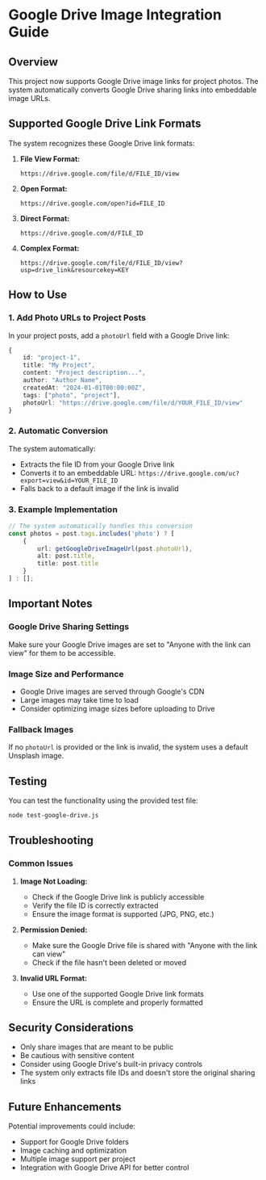 # Google Drive Image Integration Guide

## Overview
This project now supports Google Drive image links for project photos. The system automatically converts Google Drive sharing links into embeddable image URLs.

## Supported Google Drive Link Formats

The system recognizes these Google Drive link formats:

1. **File View Format:**
   ```
   https://drive.google.com/file/d/FILE_ID/view
   ```

2. **Open Format:**
   ```
   https://drive.google.com/open?id=FILE_ID
   ```

3. **Direct Format:**
   ```
   https://drive.google.com/d/FILE_ID
   ```

4. **Complex Format:**
   ```
   https://drive.google.com/file/d/FILE_ID/view?usp=drive_link&resourcekey=KEY
   ```

## How to Use

### 1. Add Photo URLs to Project Posts

In your project posts, add a `photoUrl` field with a Google Drive link:

```typescript
{
    id: "project-1",
    title: "My Project",
    content: "Project description...",
    author: "Author Name",
    createdAt: "2024-01-01T00:00:00Z",
    tags: ["photo", "project"],
    photoUrl: "https://drive.google.com/file/d/YOUR_FILE_ID/view"
}
```

### 2. Automatic Conversion

The system automatically:
- Extracts the file ID from your Google Drive link
- Converts it to an embeddable URL: `https://drive.google.com/uc?export=view&id=YOUR_FILE_ID`
- Falls back to a default image if the link is invalid

### 3. Example Implementation

```typescript
// The system automatically handles this conversion
const photos = post.tags.includes('photo') ? [
    {
        url: getGoogleDriveImageUrl(post.photoUrl),
        alt: post.title,
        title: post.title
    }
] : [];
```

## Important Notes

### Google Drive Sharing Settings
Make sure your Google Drive images are set to "Anyone with the link can view" for them to be accessible.

### Image Size and Performance
- Google Drive images are served through Google's CDN
- Large images may take time to load
- Consider optimizing image sizes before uploading to Drive

### Fallback Images
If no `photoUrl` is provided or the link is invalid, the system uses a default Unsplash image.

## Testing

You can test the functionality using the provided test file:

```bash
node test-google-drive.js
```

## Troubleshooting

### Common Issues

1. **Image Not Loading:**
   - Check if the Google Drive link is publicly accessible
   - Verify the file ID is correctly extracted
   - Ensure the image format is supported (JPG, PNG, etc.)

2. **Permission Denied:**
   - Make sure the Google Drive file is shared with "Anyone with the link can view"
   - Check if the file hasn't been deleted or moved

3. **Invalid URL Format:**
   - Use one of the supported Google Drive link formats
   - Ensure the URL is complete and properly formatted

## Security Considerations

- Only share images that are meant to be public
- Be cautious with sensitive content
- Consider using Google Drive's built-in privacy controls
- The system only extracts file IDs and doesn't store the original sharing links

## Future Enhancements

Potential improvements could include:
- Support for Google Drive folders
- Image caching and optimization
- Multiple image support per project
- Integration with Google Drive API for better control
